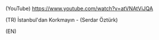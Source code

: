 (YouTube) https://www.youtube.com/watch?v=atVNAtViJQA

(TR) İstanbul'dan Korkmayın - (Serdar Öztürk)

(EN)
